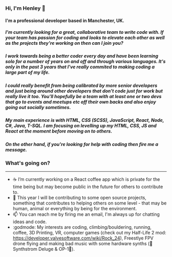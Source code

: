 ### Hi, I'm Henley 👋

#### I'm a professional developer based in Manchester, UK.

##### I'm currently looking for a great, collaborative team to write code with. If your team has passion for coding and looks to elevate each other as well as the projects they're working on then can I join you?

##### I work towards being a better coder every day and have been learning solo for a number of years on and off and through various languages. It's only in the past 3 years that I've really commited to making coding a large part of my life. 

##### I could really benefit from being calibrated by more senior developers and just being around other developers that don't code just for work but really live it too. You'll hopefully be a team with at least one or two devs that go to events and meetups etc off their own backs and also enjoy going out socially sometimes.

##### My main experience is with HTML, CSS (SCSS), JavaScript, React, Node, C#, Java, T-SQL. I am focusing on levelling up my HTML, CSS, JS and React at the moment before moving on to others.

##### On the other hand, if you're looking for help with coding then fire me a message.

### What's going on?
---
-  :coffee: I’m currently working on a React coffee app which is private for the time being but may become public in the future for others to contribute to.
- 👯 This year I will be contributing to some open source projects, something that contributes to helping others on some level - that may be human, animal or everything by being for the environment.
- 📫 You can reach me by firing me an email, I'm always up for chatting ideas and code.
- :godmode: My interests are coding, climbing/bouldering, running, coffee, 3D Printing, VR, computer games (check out my Half-Life 2 mod: https://developer.valvesoftware.com/wiki/Rock_24), Freestlye FPV drone flying and making bad music with some hardware synths 
(:orange_heart:Synthstrom Deluge & OP-1:musical_keyboard:). 

<!--
**henleyb/henleyb** is a ✨ _special_ ✨ repository because its `README.md` (this file) appears on your GitHub profile.

Here are some ideas to get you started:

- 🔭 I’m currently working on ...
- 🌱 I’m currently learning ...
- 👯 I’m looking to collaborate on ...
- 🤔 I’m looking for help with ...
- 💬 Ask me about ...
- 📫 How to reach me: ...
- 😄 Pronouns: ...
- ⚡ Fun fact: ...
-->
